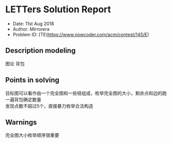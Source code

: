 
# LETTers Solution Report

- Date: 11st Aug 2018
- Author: Mirrorera
- Problem ID: [TE(https://www.nowcoder.com/acm/contest/145/E)

## Description modeling
图论 背包

## Points in solving
目标图可以看作由一个完全图和一些枝组成，枚举完全图的大小，剩余点和边的跑一遍背包确定数量<br>
发现点数不超过5个，直接暴力枚举合法构造

## Warnings
完全图大小枚举顺序很重要


